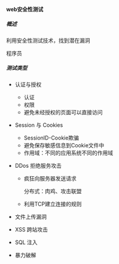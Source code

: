 #### web安全性测试

##### 概述

利用安全性测试技术，找到潜在漏洞

程序员

##### 测试类型

+ 认证与授权

  + 认证
  + 权限
  + 避免未经授权的页面可以直接访问

+ Session 与 Cookies

  + SessionID-Cookie欺骗
  + 避免保存敏感信息到Cookie文件中
  + 作用域：不同的应用系统不同的作用域

+ DDos 拒绝服务攻击

  + 疯狂向服务器发送请求

    分布式：肉鸡、攻击联盟

  + 利用TCP建立连接的规则

+ 文件上传漏洞

+ XSS 跨站攻击

+ SQL 注入

+ 暴力破解
